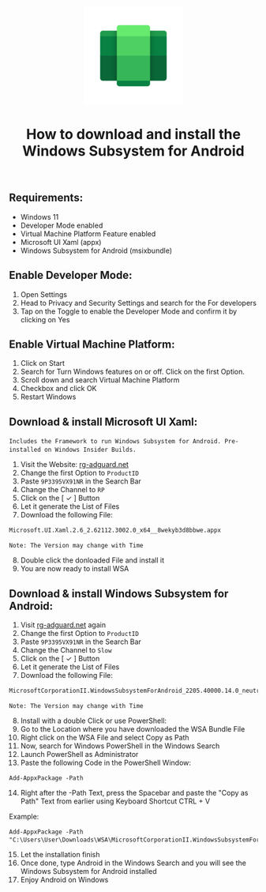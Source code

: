 <p align="center"><img src="https://github.com/K3V1991/How-to-download-and-install-WSA/blob/main/WSA.png" width="200"></a>
<h1 align="center"><b>How to download and install the Windows Subsystem for Android</b></h1>
<br />

## Requirements:
* Windows 11
* Developer Mode enabled
* Virtual Machine Platform Feature enabled
* Microsoft UI Xaml (appx)
* Windows Subsystem for Android (msixbundle)

## Enable Developer Mode:
1. Open Settings
2. Head to Privacy and Security Settings and search for the For developers
3. Tap on the Toggle to enable the Developer Mode and confirm it by clicking on Yes 

## Enable Virtual Machine Platform:
1. Click on Start
2. Search for Turn Windows features on or off. Click on the first Option.
3. Scroll down and search Virtual Machine Platform
4. Checkbox and click OK
5. Restart Windows

## Download & install Microsoft UI Xaml:
```Includes the Framework to run Windows Subsystem for Android. Pre-installed on Windows Insider Builds.```
<br />
1. Visit the Website: [rg-adguard.net](https://store.rg-adguard.net/)
2. Change the first Option to ```ProductID```
3. Paste ```9P3395VX91NR``` in the Search Bar
4. Change the Channel to ```RP```
5. Click on the [ ✓ ] Button
6. Let it generate the List of Files
7. Download the following File:
```
Microsoft.UI.Xaml.2.6_2.62112.3002.0_x64__8wekyb3d8bbwe.appx
```
```Note: The Version may change with Time```

8. Double click the donloaded File and install it
9. You are now ready to install WSA

## Download & install Windows Subsystem for Android:
1. Visit [rg-adguard.net](https://store.rg-adguard.net/) again
2. Change the first Option to ```ProductID```
3. Paste ```9P3395VX91NR``` in the Search Bar
4. Change the Channel to ```Slow```
5. Click on the [ ✓ ] Button
6. Let it generate the List of Files
7. Download the following File:
```
MicrosoftCorporationII.WindowsSubsystemForAndroid_2205.40000.14.0_neutral_~_8wekyb3d8bbwe.msixbundle
```
```Note: The Version may change with Time```

8. Install with a double Click or use PowerShell:
9. Go to the Location where you have downloaded the WSA Bundle File
10. Right click on the WSA File and select Copy as Path
11. Now, search for Windows PowerShell in the Windows Search
12. Launch PowerShell as Administrator
13. Paste the following Code in the PowerShell Window:
```
Add-AppxPackage -Path
```
14. Right after the -Path Text, press the Spacebar and paste the "Copy as Path" Text from earlier using Keyboard Shortcut CTRL + V

Example: 
```
Add-AppxPackage -Path "C:\Users\User\Downloads\WSA\MicrosoftCorporationII.WindowsSubsystemForAndroid_2204.40000.19.0_neutral_~_8wekyb3d8bbwe.Msixbundle"
```
15. Let the installation finish
16. Once done, type Android in the Windows Search and you will see the Windows Subsystem for Android installed
17. Enjoy Android on Windows
